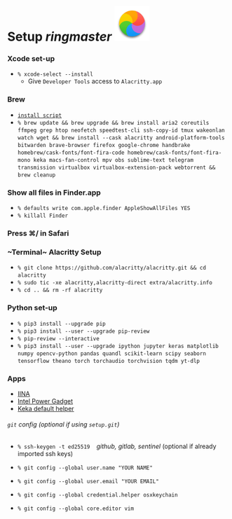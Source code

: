 # Setup *ringmaster* ![beach-ball](https://github.com/atheistd/atheistd.github.io/raw/master/assets/ringmaster/ringmaster.gif)


### Xcode set-up

- `% xcode-select --install`
	- Give `Developer Tools` access to `Alacritty.app`



### Brew

- [`install script`](https://brew.sh/)
- `% brew update && brew upgrade && brew install aria2 coreutils ffmpeg grep htop neofetch speedtest-cli ssh-copy-id tmux wakeonlan watch wget && brew install --cask alacritty android-platform-tools bitwarden brave-browser firefox google-chrome handbrake homebrew/cask-fonts/font-fira-code homebrew/cask-fonts/font-fira-mono keka macs-fan-control mpv obs sublime-text telegram transmission virtualbox virtualbox-extension-pack webtorrent && brew cleanup`



### Show all files in Finder.app

- `% defaults write com.apple.finder AppleShowAllFiles YES`
- `% killall Finder`



### Press ⌘/ in Safari



### ~Terminal~ Alacritty Setup

- `% git clone https://github.com/alacritty/alacritty.git && cd alacritty`
- `% sudo tic -xe alacritty,alacritty-direct extra/alacritty.info`
- `% cd .. && rm -rf alacritty`



### Python set-up

- `% pip3 install --upgrade pip`
- `% pip3 install --user --upgrade pip-review`
- `% pip-review --interactive`
- `% pip3 install --user --upgrade ipython jupyter keras matplotlib numpy opencv-python pandas quandl scikit-learn scipy seaborn tensorflow theano torch torchaudio torchvision tqdm yt-dlp`



### Apps

- [IINA](https://iina.io/)
- [Intel Power Gadget](https://software.intel.com/en-us/articles/intel-power-gadget/)
- [Keka default helper](https://github.com/aonez/Keka/wiki/Default-application)



###### `git` config (optional if using `setup.git`)

- `% ssh-keygen -t ed25519 `&nbsp;&nbsp;*github, gitlab, sentinel*
(optional if already imported ssh keys)

- `% git config --global user.name "YOUR NAME"`
- `% git config --global user.email "YOUR EMAIL"`
- `% git config --global credential.helper osxkeychain`
- `% git config --global core.editor vim`
